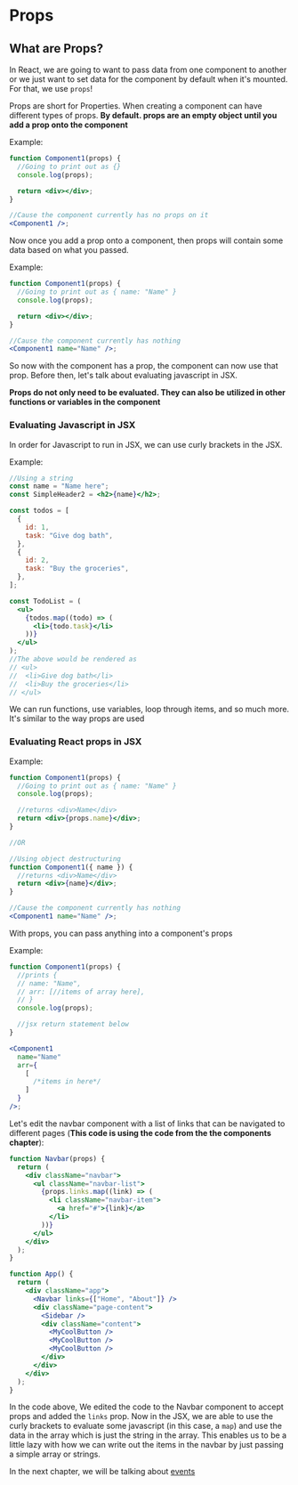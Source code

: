 # Props

## What are Props?

In React, we are going to want to pass data from one component to another or we just want to set data for the component by default when it's mounted. For that, we use `props`!

Props are short for Properties. When creating a component can have different types of props. **By default. props are an empty object until you add a prop onto the component**

Example:

```jsx
function Component1(props) {
  //Going to print out as {}
  console.log(props);

  return <div></div>;
}

//Cause the component currently has no props on it
<Component1 />;
```

Now once you add a prop onto a component, then props will contain some data based on what you passed.

Example:

```jsx
function Component1(props) {
  //Going to print out as { name: "Name" }
  console.log(props);

  return <div></div>;
}

//Cause the component currently has nothing
<Component1 name="Name" />;
```

So now with the component has a prop, the component can now use that prop. Before then, let's talk about evaluating javascript in JSX.

**Props do not only need to be evaluated. They can also be utilized in other functions or variables in the component**

### Evaluating Javascript in JSX

In order for Javascript to run in JSX, we can use curly brackets in the JSX.

Example:

```jsx
//Using a string
const name = "Name here";
const SimpleHeader2 = <h2>{name}</h2>;

const todos = [
  {
    id: 1,
    task: "Give dog bath",
  },
  {
    id: 2,
    task: "Buy the groceries",
  },
];

const TodoList = (
  <ul>
    {todos.map((todo) => (
      <li>{todo.task}</li>
    ))}
  </ul>
);
//The above would be rendered as
// <ul>
//  <li>Give dog bath</li>
//  <li>Buy the groceries</li>
// </ul>
```

We can run functions, use variables, loop through items, and so much more. It's similar to the way props are used

### Evaluating React props in JSX

Example:

```jsx
function Component1(props) {
  //Going to print out as { name: "Name" }
  console.log(props);

  //returns <div>Name</div>
  return <div>{props.name}</div>;
}

//OR

//Using object destructuring
function Component1({ name }) {
  //returns <div>Name</div>
  return <div>{name}</div>;
}

//Cause the component currently has nothing
<Component1 name="Name" />;
```

With props, you can pass anything into a component's props

Example:

```jsx
function Component1(props) {
  //prints {
  // name: "Name",
  // arr: [//items of array here],
  // }
  console.log(props);

  //jsx return statement below
}

<Component1
  name="Name"
  arr={
    [
      /*items in here*/
    ]
  }
/>;
```

Let's edit the navbar component with a list of links that can be navigated to different pages (**This code is using the code from the the components chapter**):

```jsx
function Navbar(props) {
  return (
    <div className="navbar">
      <ul className="navbar-list">
        {props.links.map((link) => (
          <li className="navbar-item">
            <a href="#">{link}</a>
          </li>
        ))}
      </ul>
    </div>
  );
}

function App() {
  return (
    <div className="app">
      <Navbar links={["Home", "About"]} />
      <div className="page-content">
        <Sidebar />
        <div className="content">
          <MyCoolButton />
          <MyCoolButton />
          <MyCoolButton />
        </div>
      </div>
    </div>
  );
}
```

In the code above, We edited the code to the Navbar component to accept props and added the `links` prop. Now in the JSX, we are able to use the curly brackets to evaluate some javascript (in this case, a `map`) and use the data in the array which is just the string in the array. This enables us to be a little lazy with how we can write out the items in the navbar by just passing a simple array or strings.

In the next chapter, we will be talking about [events](04-events.md)
